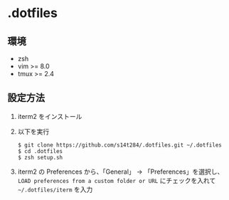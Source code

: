 # .dotfiles

## 環境

- zsh
- vim >= 8.0
- tmux >= 2.4

## 設定方法

1. iterm2 をインストール

1. 以下を実行

    ```shell
    $ git clone https://github.com/s14t284/.dotfiles.git ~/.dotfiles
    $ cd .dotfiles
    $ zsh setup.sh
    ```

1. iterm2 の Preferences から、「General」 -> 「Preferences」を選択し、`LOAD preferences from a custom folder or URL` にチェックを入れて `~/.dotfiles/iterm` を入力
